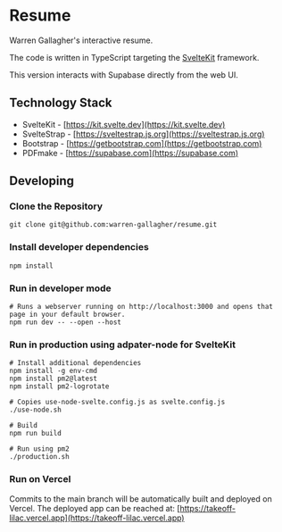 # Resume 

Warren Gallagher's interactive resume.

The code is written in TypeScript targeting the [SvelteKit](https://kit.svelte.dev) framework.

This version interacts with Supabase directly from the web UI. 

## Technology Stack

* SvelteKit - [https://kit.svelte.dev](https://kit.svelte.dev)
* SvelteStrap - [https://sveltestrap.js.org](https://sveltestrap.js.org)
* Bootstrap - [https://getbootstrap.com](https://getbootstrap.com)
* PDFmake - [https://supabase.com](https://supabase.com)

## Developing

### Clone the Repository
```
git clone git@github.com:warren-gallagher/resume.git
```

### Install developer dependencies
```
npm install
```

### Run in developer mode
```
# Runs a webserver running on http://localhost:3000 and opens that page in your default browser.
npm run dev -- --open --host
```

### Run in production using adpater-node for SvelteKit
```
# Install additional dependencies
npm install -g env-cmd
npm install pm2@latest
npm install pm2-logrotate

# Copies use-node-svelte.config.js as svelte.config.js
./use-node.sh

# Build
npm run build

# Run using pm2
./production.sh
```

### Run on Vercel

Commits to the main branch will be automatically built and deployed on Vercel. The deployed app can be reached at: [https://takeoff-lilac.vercel.app](https://takeoff-lilac.vercel.app)
